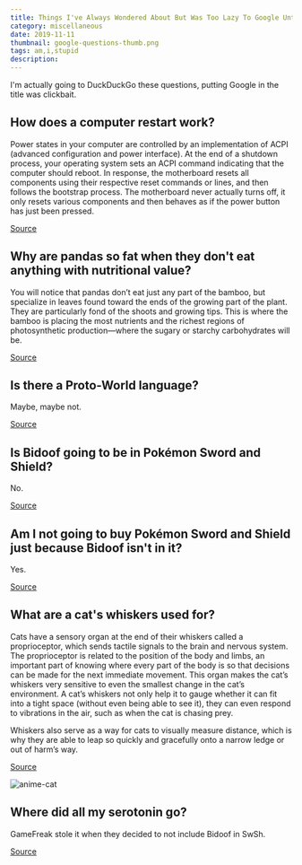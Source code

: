 ```yaml
---
title: Things I've Always Wondered About But Was Too Lazy To Google Until Now
category: miscellaneous
date: 2019-11-11
thumbnail: google-questions-thumb.png
tags: am,i,stupid
description:
---
```


I'm actually going to DuckDuckGo these questions, putting Google in the title
was clickbait.

## How does a computer restart work?

Power states in your computer are controlled by an implementation of ACPI
(advanced configuration and power interface). At the end of a shutdown
process, your operating system sets an ACPI command indicating that the
computer should reboot. In response, the motherboard resets all components
using their respective reset commands or lines, and then follows the bootstrap
process. The motherboard never actually turns off, it only resets various
components and then behaves as if the power button has just been pressed.

[Source](https://superuser.com/questions/294681/how-does-a-computer-restart-itself)

## Why are pandas so fat when they don't eat anything with nutritional value?

You will notice that pandas don’t eat just any part of the bamboo, but
specialize in leaves found toward the ends of the growing part of the plant.
They are particularly fond of the shoots and growing tips. This is where the
bamboo is placing the most nutrients and the richest regions of photosynthetic
production—where the sugary or starchy carbohydrates will be.

[Source](https://www.quora.com/Why-do-Pandas-eat-bamboo-when-it-is-nutritionally-deficient-and-requires-more-energy-to-break-down-than-it-provides)

## Is there a Proto-World language?

Maybe, maybe not.

[Source](https://en.wikipedia.org/wiki/Proto-Human_language)

## Is Bidoof going to be in Pokémon Sword and Shield?

No.

[Source](https://www.polygon.com/2019/11/4/20947933/pokemon-sword-shield-full-pokedex-cut-pokemon-nintendo-switch-game-freak)

## Am I not going to buy Pokémon Sword and Shield just because Bidoof isn't in it?

Yes.

[Source](/article/google_questions)

## What are a cat's whiskers used for?

Cats have a sensory organ at the end of their whiskers called a proprioceptor,
which sends tactile signals to the brain and nervous system. The proprioceptor
is related to the position of the body and limbs, an important part of knowing
where every part of the body is so that decisions can be made for the next
immediate movement. This organ makes the cat’s whiskers very sensitive to even
the smallest change in the cat’s environment. A cat’s whiskers not only help
it to gauge whether it can fit into a tight space (without even being able to
see it), they can even respond to vibrations in the air, such as when the cat
is chasing prey.

Whiskers also serve as a way for cats to visually measure distance, which is
why they are able to leap so quickly and gracefully onto a narrow ledge or out
of harm’s way.

[Source](https://www.petmd.com/cat/behavior/evr_ct_why_do_cats_have_whiskers)

![anime-cat](https://cdn.halcyonnouveau.xyz/blog/img/anime-cat.jpeg)

## Where did all my serotonin go?

GameFreak stole it when they decided to not include Bidoof in SwSh.

[Source](https://social.microsoft.com/Forums/en-US/d080a09c-0fa8-4759-b608-961a340eca74/where-did-all-my-emails-go)
